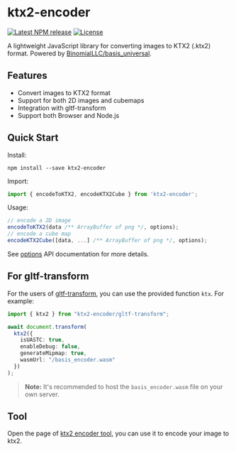 # ktx2-encoder

[![Latest NPM release](https://img.shields.io/npm/v/ktx2-encoder.svg)](https://www.npmjs.com/package/ktx2-encoder)
[![License](https://img.shields.io/badge/license-MIT-007ec6.svg)](https://github.com/gz65555/ktx2-encoder)

A lightweight JavaScript library for converting images to KTX2 (.ktx2) format. Powered by [BinomialLLC/basis_universal](https://github.com/BinomialLLC/basis_universal).

## Features

- Convert images to KTX2 format
- Support for both 2D images and cubemaps
- Integration with gltf-transform
- Support both Browser and Node.js

## Quick Start

Install:

```shell
npm install --save ktx2-encoder
```

Import: 

```javascript
import { encodeToKTX2, encodeKTX2Cube } from 'ktx2-encoder';
```

Usage:

```javascript
// encode a 2D image
encodeToKTX2(data /** ArrayBuffer of png */, options);
// encode a cube map
encodeKTX2Cube([data, ...] /** ArrayBuffer of png */, options);
```

See [options](./docs/interfaces/IEncodeOptions.md) API documentation for more details.

## For gltf-transform

For the users of [gltf-transform](https://gltf-transform.dev/), you can use the provided function `ktx`. For example:

```typescript
import { ktx2 } from "ktx2-encoder/gltf-transform";

await document.transform(
  ktx2({
    isUASTC: true,
    enableDebug: false,
    generateMipmap: true,
    wasmUrl: "/basis_encoder.wasm"
  })
);

```

> **Note:** It's recommended to host the `basis_encoder.wasm` file on your own server.

## Tool

Open the page of [ktx2 encoder tool](https://husong.me/ktx2-encoder/tools), you can use it to encode your image to ktx2.

